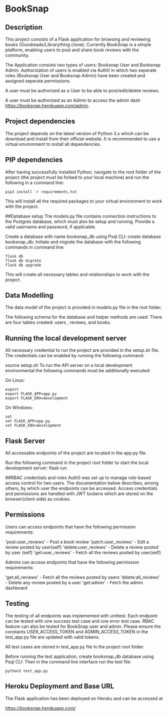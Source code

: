 # BookSnap 
## Description
This project consists of a Flask application for browsing and reviewing books (Goodreads/Librarything clone). 
Currently BookSnap is a simple platform, enabling users to post and share book reviews with the community.

The Application consists two types of users: Booksnap User and Booksnap Admin.
Authorization of users is enabled via Auth0 in which two seperate roles (Booksnap User and Booksnap Admin) have been created and assigned seperate permissions.

A user must be authorized as a User to be able to post/edit/delete reviews. 

A user must be authorized as an Admin to access the admin dash https://booksnap.herokuapp.com/admin.


## Project dependencies
The project depends on the latest version of Python 3.x which can be download and install from their official website.
It is recommended to use a virtual environment to install all dependencies.

## PIP dependencies
After having successfully installed Python, navigate to the root folder of the project (the project must be forked to your local machine) and run the following in a command line:
```
pip3 install -r requirements.txt
```
This will install all the required packages to your virtual environment to work with the project.

##Database setup
The models.py file contains connection instructions to the Postgres database, which must also be setup and running. Provide a valid username and password, if applicable.

Create a database with name booksnap_db using Psql CLI:
create database booksnap_db;
Initiate and migrate the database with the following commands in command line:
```
flask db 
flask db migrate 
flask db upgrade 
```
This will create all necessary tables and relationships to work with the project.

## Data Modelling
The data model of the project is provided in models.py file in the root folder. 

The following schema for the database and helper methods are used:
There are four tables created: users , reviews, and books.

## Running the local development server
All necessary credential to run the project are provided in the setup.sh file. The credentials can be enabled by running the following command:

source setup.sh
To run the API server on a local development environmental the following commands must be additionally executed:

On Linux: 
```
export
export FLASK_APP=app.py
export FLASK_ENV=development
```
On Windows: 
```
set
set FLASK_APP=app.py
set FLASK_ENV=development
```

## Flask Server
All accessable endpoints of the project are located in the app.py file.

Run the following command in the project root folder to start the local development server:
flask run

##RBAC credentials and roles
Auth0 was set up to manage role-based access control for two users. The documentation below describes, among others, by which user the endpoints can be accessed. Access credentials and permissions are handled with JWT tockens which are stored on the browser(client side) as cookies.

## Permissions
Users can access endpoints that have the following permission requirements:

'post:user_reviews' - Post a book review
'patch:user_reviews' - Edit a review posted by user(self)
'delete:user_reviews' - Delete a review posted by user (self)
'get:user_reviews' - Fetch all the reviews posted by user(self)

Admins can access endpoints that have the following permission requirements:

'get:all_reviews' - Fetch all the reviews posted by users
'delete:all_reviews' - Delete any review posted by a user
'get:admin' - Fetch the admin dashboard


## Testing
The testing of all endpoints was implemented with unittest. Each endpoint can be tested with one success test case and one error test case. RBAC feature can also be tested for BookSnap user and admin.
Please ensure the constants USER_ACCESS_TOKEN and ADMIN_ACCESS_TOKEN in the test_app.py file are updated with valid tokens.

All test cases are stored in test_app.py file in the project root folder.

Before running the test application, create booksnap_db database using Psql CLI:
Then in the command line interface run the test file:
```
python3 test_app.py
```

## Heroku Deployment and Base URL
The Flask application has been deployed on Heroku and can be accessed at

https://booksnap.herokuapp.com/
